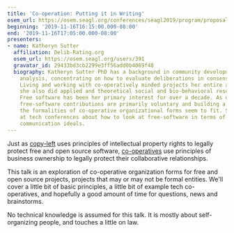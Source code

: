 ```yaml
---
title: 'Co-operation: Putting it in Writing'
osem_url: https://osem.seagl.org/conferences/seagl2019/program/proposals/673
beginning: '2019-11-16T16:15:00.000-08:00'
end: '2019-11-16T17:05:00.000-08:00'
presenters:
- name: Katheryn Sutter
  affiliation: Delib-Rating.org
  osem_url: https://osem.seagl.org/users/391
  gravatar_id: 29433bd3cb2299e3ff56add0b4069f48
  biography: Katheryn Sutter PhD has a background in community development and policy
    analysis, concentrating on how to evaluate deliberations in consensus-based groups.
    Living and working with co-operatively minded projects her entire adult life,
    she also did applied and theoretical social and bio-behavioral research in university.
    Free software has been her primary interest for over a decade. As developers'
    free-software contributions are primarily voluntary and building a shared commons,
    the formalities of co-operative organizational forms seem to fit. She makes presentations
    at tech conferences about how to look at free-software in terms of democratic
    communication ideals.
---
```


Just as [copy-left](https://en.wikipedia.org/wiki/Copyleft) uses principles of intellectual property rights to legally protect free and open source software, [co-operatives](https://en.wikipedia.org/wiki/Cooperative) use principles of business ownership to legally protect their collaborative relationships.

This talk is an exploration of co-operative organization forms for free and open source projects, projects that may or may not be formal entities.  We'll cover a little bit of basic principles, a little bit of example tech co-operatives, and hopefully a good amount of time for questions, news and brainstorms.

No technical knowledge is assumed for this talk. It is mostly about self-organizing people, and touches a little on law.
